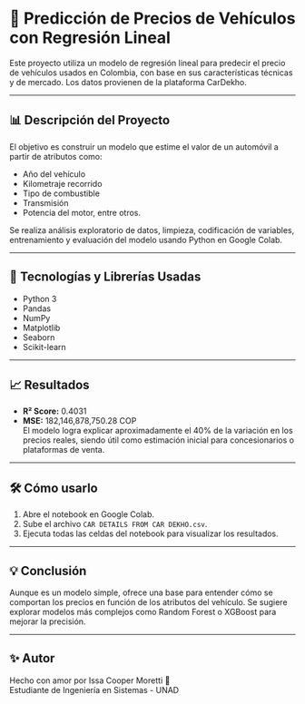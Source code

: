 # 🚗 Predicción de Precios de Vehículos con Regresión Lineal

Este proyecto utiliza un modelo de regresión lineal para predecir el precio de vehículos usados en Colombia, con base en sus características técnicas y de mercado. Los datos provienen de la plataforma CarDekho.

---

## 📊 Descripción del Proyecto

El objetivo es construir un modelo que estime el valor de un automóvil a partir de atributos como:

- Año del vehículo
- Kilometraje recorrido
- Tipo de combustible
- Transmisión
- Potencia del motor, entre otros.

Se realiza análisis exploratorio de datos, limpieza, codificación de variables, entrenamiento y evaluación del modelo usando Python en Google Colab.

---

## 🧠 Tecnologías y Librerías Usadas

- Python 3
- Pandas
- NumPy
- Matplotlib
- Seaborn
- Scikit-learn

---

## 📈 Resultados

- **R² Score:** 0.4031  
- **MSE:** 182,146,878,750.28 COP  
El modelo logra explicar aproximadamente el 40% de la variación en los precios reales, siendo útil como estimación inicial para concesionarios o plataformas de venta.

---

## 🛠️ Cómo usarlo

1. Abre el notebook en Google Colab.
2. Sube el archivo `CAR DETAILS FROM CAR DEKHO.csv`.
3. Ejecuta todas las celdas del notebook para visualizar los resultados.

---

## 💡 Conclusión

Aunque es un modelo simple, ofrece una base para entender cómo se comportan los precios en función de los atributos del vehículo. Se sugiere explorar modelos más complejos como Random Forest o XGBoost para mejorar la precisión.

---

## ✨ Autor

Hecho con amor por Issa Cooper Moretti 💖  
Estudiante de Ingeniería en Sistemas - UNAD  

